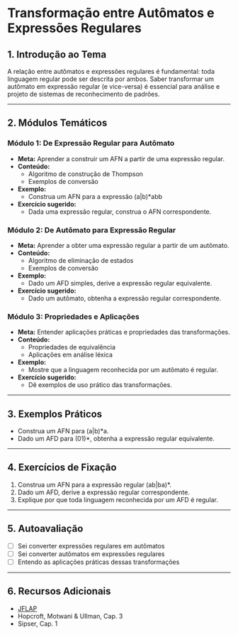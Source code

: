 # Transformação entre Autômatos e Expressões Regulares

## 1. Introdução ao Tema

A relação entre autômatos e expressões regulares é fundamental: toda linguagem regular pode ser descrita por ambos. Saber transformar um autômato em expressão regular (e vice-versa) é essencial para análise e projeto de sistemas de reconhecimento de padrões.

---

## 2. Módulos Temáticos

### Módulo 1: De Expressão Regular para Autômato

- **Meta:** Aprender a construir um AFN a partir de uma expressão regular.
- **Conteúdo:**
  - Algoritmo de construção de Thompson
  - Exemplos de conversão
- **Exemplo:**
  - Construa um AFN para a expressão (a|b)\*abb
- **Exercício sugerido:**
  - Dada uma expressão regular, construa o AFN correspondente.

### Módulo 2: De Autômato para Expressão Regular

- **Meta:** Aprender a obter uma expressão regular a partir de um autômato.
- **Conteúdo:**
  - Algoritmo de eliminação de estados
  - Exemplos de conversão
- **Exemplo:**
  - Dado um AFD simples, derive a expressão regular equivalente.
- **Exercício sugerido:**
  - Dado um autômato, obtenha a expressão regular correspondente.

### Módulo 3: Propriedades e Aplicações

- **Meta:** Entender aplicações práticas e propriedades das transformações.
- **Conteúdo:**
  - Propriedades de equivalência
  - Aplicações em análise léxica
- **Exemplo:**
  - Mostre que a linguagem reconhecida por um autômato é regular.
- **Exercício sugerido:**
  - Dê exemplos de uso prático das transformações.

---

## 3. Exemplos Práticos

- Construa um AFN para (a|b)\*a.
- Dado um AFD para (01)\*, obtenha a expressão regular equivalente.

---

## 4. Exercícios de Fixação

1. Construa um AFN para a expressão regular (ab|ba)\*.
2. Dado um AFD, derive a expressão regular correspondente.
3. Explique por que toda linguagem reconhecida por um AFD é regular.

---

## 5. Autoavaliação

- [ ] Sei converter expressões regulares em autômatos
- [ ] Sei converter autômatos em expressões regulares
- [ ] Entendo as aplicações práticas dessas transformações

---

## 6. Recursos Adicionais

- [JFLAP](http://www.jflap.org/)
- Hopcroft, Motwani & Ullman, Cap. 3
- Sipser, Cap. 1
